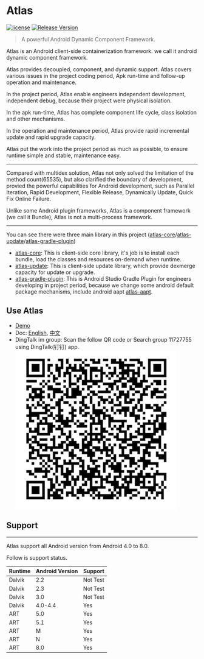 # Atlas

[![license](http://img.shields.io/badge/license-Apache2.0-brightgreen.svg?style=flat)](https://github.com/alibaba/atlas/blob/master/LICENSE)
[![Release Version](https://img.shields.io/badge/release-5.0.7-yellow.svg)](https://github.com/alibaba/atlas/releases) 

> A powerful Android Dynamic Component Framework.

Atlas is an Android client-side containerization framework. we call it android dynamic component framework.

Atlas provides decoupled, component, and dynamic support. Atlas covers various issues in the project coding period, Apk run-time and follow-up operation and maintenance.

In the project period, Atlas enable engineers independent development, independent debug, because their project were physical isolation.

In the apk run-time, Atlas has complete component life cycle, class isolation and other mechanisms.

In the operation and maintenance period, Atlas provide rapid incremental update and rapid upgrade capacity.

Atlas put the work into the project period as much as possible, to ensure runtime simple and stable, maintenance easy.

------

Compared with multidex solution, Atlas not only solved the limitation of the method count(65535), but also clarified the boundary of development, provied the powerful capabilities for Android development, such as Parallel Iteration, Rapid Development, Flexible Release, Dynamically Update, Quick Fix Online Failure.

Unlike some Android plugin frameworks, Atlas is a component framework (we call it Bundle), Atlas is not a multi-process framework.

------
You can see there were three main library in this project ([atlas-core](./atlas-core)/[atlas-update](./atlas-update)/[atlas-gradle-plugin](./atlas-gradle-plugin))

* [atlas-core](./atlas-core): This is client-side core library, it's job is to install each bundle, load the classes and resources on-demand when runtime.
* [atlas-update](./atlas-update): This is client-side update library, which provide dexmerge capacity for update or upgrade.
* [atlas-gradle-plugin](./atlas-gradle-plugin): This is Android Studio Gradle Plugin for engineers developing in project period, because we change some android default package mechanisms, include android aapt [atlas-aapt](./atlas-aapt).

## Use Atlas

* [Demo](./atlas-demo)
* Doc: [English](https://alibaba.github.io/atlas/en/index.html), [中文](https://alibaba.github.io/atlas/index.html)
* DingTalk im group: Scan the follow QR code or Search group 11727755 using DingTalk(钉钉) app.
![dingtalk.png](assets/dingtalk.png) 


## Support
----------
Atlas support all Android version from Android 4.0 to 8.0. 

Follow is support status.

Runtime | Android Version | Support
------  | --------------- | --------
Dalvik  | 2.2             | Not Test
Dalvik  | 2.3             | Not Test
Dalvik  | 3.0             | Not Test
Dalvik  | 4.0-4.4         | Yes
ART     | 5.0             | Yes
ART     | 5.1             | Yes
ART     | M               | Yes
ART     | N               | Yes
ART     | 8.0             | Yes

<!--## Contributing

See [Atlas Contributing Guide](./CONTRIBUTING.md) for more information.
 No newline at end of file
-->